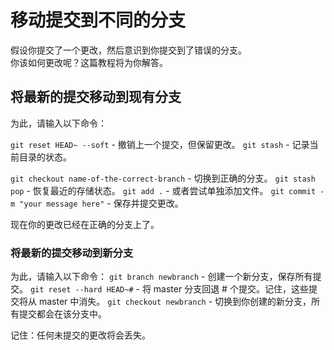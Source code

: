 # 移动提交到不同的分支

假设你提交了一个更改，然后意识到你提交到了错误的分支。  
你该如何更改呢？这篇教程将为你解答。

## 将最新的提交移动到现有分支

为此，请输入以下命令：

`git reset HEAD~ --soft` - 撤销上一个提交，但保留更改。
`git stash` - 记录当前目录的状态。

`git checkout name-of-the-correct-branch` - 切换到正确的分支。
`git stash pop` - 恢复最近的存储状态。
`git add .` - 或者尝试单独添加文件。
`git commit -m "your message here"` - 保存并提交更改。

现在你的更改已经在正确的分支上了。

### 将最新的提交移动到新分支

为此，请输入以下命令：
`git branch newbranch` - 创建一个新分支，保存所有提交。
`git reset --hard HEAD~#` - 将 master 分支回退 # 个提交。记住，这些提交将从 master 中消失。
`git checkout newbranch` - 切换到你创建的新分支，所有提交都会在该分支中。

记住：任何未提交的更改将会丢失。
